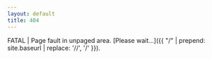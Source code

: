 ```yaml
---
layout: default
title: 404
---
```


FATAL | Page fault in unpaged area. [Please wait...]({{ "/" | prepend: site.baseurl | replace: '//', '/' }}).
